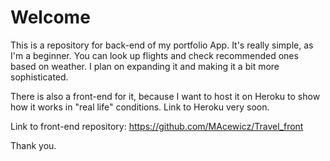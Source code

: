 # Welcome
This is a repository for back-end of my portfolio App. It's really simple, as I'm a beginner. You can look up flights and check 
recommended ones based on weather. I plan on expanding it and making it a bit more sophisticated. 

There is also a front-end for it, because I want to host it on Heroku to show how it works in "real life" conditions. 
Link to Heroku very soon.

Link to front-end repository:
https://github.com/MAcewicz/Travel_front


Thank you.
